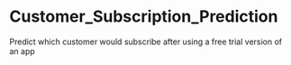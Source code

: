 # Customer_Subscription_Prediction
Predict which customer would subscribe after using a free trial version of an app
